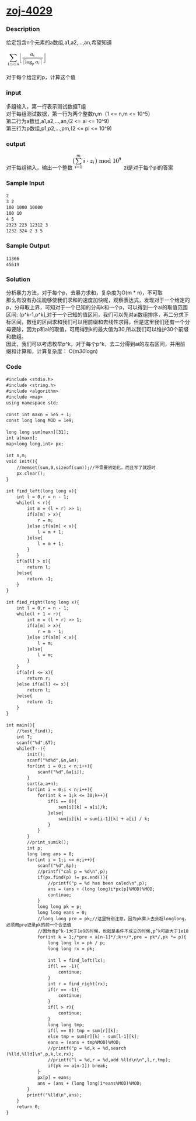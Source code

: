 # [zoj-4029](http://acm.zju.edu.cn/onlinejudge/showProblem.do?problemCode=4029)  

### Description
给定包含n个元素的a数组,a1,a2,...,an,希望知道  

![](https://github.com/tosim/acm-code/raw/master/solutions/resources/zoj-4029-img1.png)  

对于每个给定的p，计算这个值

### input  
多组输入，第一行表示测试数据T组  
对于每组测试数据，第一行为两个整数n,m（1 <= n,m <= 10^5）  
第二行为a数组,a1,a2,...,an,(2 <= ai <= 10^9)  
第三行为p数组,p1,p2,...,pm,(2 <= pi <= 10^9)  
  
### output  
对于每组输入，输出一个整数![](https://github.com/tosim/acm-code/raw/master/solutions/resources/zoj-4029-img2.png) 
zi是对于每个pi的答案

  
### Sample Input  
```
2
3 2
100 1000 10000
100 10
4 5
2323 223 12312 3
1232 324 2 3 5
```

### Sample Output  
```
11366
45619
```
  
### Solution
分析暴力方法，对于每个p，去暴力求和，复杂度为O(m * n)，不可取  
那么有没有办法能够使我们求和的速度加快呢，观察表达式，发现对于一个给定的p，分母取上界，可知对于一个已知的分母k和一个p，可以得到一个ai的取值范围区间:  (p^k-1,p^k],对于一个已知的值区间，我们可以先对ai数组排序，再二分求下标区间，数组的区间求和我们可以用前缀和去线性求得，但是这里我们还有一个分母要除，因为p和ai的取值，可用得到k的最大值为30,所以我们可以维护30个前缀和数组。  
因此，我们可以考虑枚举p^k，对于每个p^k，去二分得到ai的左右区间，并用前缀和计算和，计算复杂度： O(m*30*logn)


### Code
```
#include <stdio.h>
#include <string.h>
#include <algorithm>
#include <map>
using namespace std;

const int maxn = 5e5 + 1;
const long long MOD = 1e9;

long long sum[maxn][31];
int a[maxn];
map<long long,int> px;

int n,m;
void init(){
    //memset(sum,0,sizeof(sum));//不需要初始化，而且写了就超时
    px.clear();
}

int find_left(long long x){
    int l = 0,r = n - 1;
    while(l < r){
        int m = (l + r) >> 1;
        if(a[m] > x){
            r = m;
        }else if(a[m] < x){
            l = m + 1;
        }else{
            l = m + 1;
        }
    }
    if(a[l] > x){
        return l;
    }else{
        return -1;
    }
}

int find_right(long long x){
    int l = 0,r = n - 1;
    while(l + 1 < r){
        int m = (l + r) >> 1;
        if(a[m] > x){
            r = m - 1;
        }else if(a[m] < x){
            l = m;
        }else{
            l = m;
        }
    }
    if(a[r] <= x){
        return r;
    }else if(a[l] <= x){
        return l;
    }else{
        return -1;
    }
}

int main(){
    //test_find();
    int T;
    scanf("%d",&T);
    while(T--){
        init();
        scanf("%d%d",&n,&m);
        for(int i = 0;i < n;i++){
            scanf("%d",&a[i]);
        }
        sort(a,a+n);
        for(int i = 0;i < n;i++){
            for(int k = 1;k <= 30;k++){
                if(i == 0){
                    sum[i][k] = a[i]/k;
                }else{
                    sum[i][k] = sum[i-1][k] + a[i] / k;
                }
            }
        }
        //print_sumik();
        int p;
        long long ans = 0;
        for(int i = 1;i <= m;i++){
            scanf("%d",&p);
            //printf("cal p = %d\n",p);
            if(px.find(p) != px.end()){
                //printf("p = %d has been caled\n",p);
                ans = (ans + (long long)i*px[p]%MOD)%MOD;
                continue;
            }
            long long pk = p;
            long long eans = 0;
            //long long pre = pk;//这里特别注意，因为pk乘上去会超longlong，必须用pre记录pk的前一个合法值
            //因为当p^k-1大于1e9的时候，也就是条件不成立的时候,p^k可能大于1e18
            for(int k = 1;/*pre < a[n-1]*/;k++/*,pre = pk*/,pk *= p){
                long long lx = pk / p;
                long long rx = pk;

                int l = find_left(lx);
                if(l == -1){
                    continue;
                }
                int r = find_right(rx);
                if(r == -1){
                    continue;
                }
                if(l > r){
                    continue;
                }
                long long tmp;
                if(l == 0) tmp = sum[r][k];
                else tmp = sum[r][k] - sum[l-1][k];
                eans = (eans + tmp%MOD)%MOD;
                //printf("p = %d,k = %d,search (%lld,%lld]\n",p,k,lx,rx);
                //printf("l = %d,r = %d,add %lld\n\n",l,r,tmp);
                if(pk >= a[n-1]) break;
            }
            px[p] = eans;
            ans = (ans + (long long)i*eans%MOD)%MOD;
        }
        printf("%lld\n",ans);
    }
    return 0;
}

```























